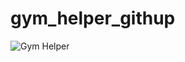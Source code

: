 # gym_helper_githup


![Gym Helper](https://play.google.com/store/apps/details?id=com.onurcebeci.gym_helper&gl=TR)
